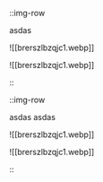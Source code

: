::img-row

asdas


![[brerszlbzqjc1.webp]]

![[brerszlbzqjc1.webp]]

::

::img-row

asdas
asdas

![[brerszlbzqjc1.webp]]

![[brerszlbzqjc1.webp]]

::

